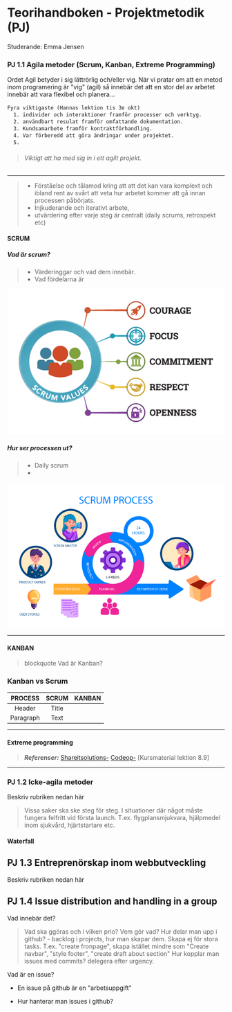 # Teorihandboken - Projektmetodik (PJ)
Studerande: Emma Jensen

### PJ 1.1 Agila metoder (Scrum, Kanban, Extreme Programming)
Ordet Agil betyder i sig lättrörlig och/eller vig. 
När vi pratar om att en metod inom programering är "vig" (agil) så innebär det att en stor del av arbetet innebär att vara flexibel och planera...

    Fyra viktigaste (Hannas lektion tis 3e okt)
      1. individer och interaktioner framför processer och verktyg.
      2. användbart resulat framför omfattande dokumentation.
      3. Kundsamarbete framför kontraktförhandling.
      4. Var förberedd att göra ändringar under projektet.
      5.  
> ###### Viktigt att ha med sig in i ett agilt projekt.

--- 
> - Förståelse och tålamod kring att att det kan vara komplext och ibland rent av svårt att veta hur arbetet kommer att gå innan processen påbörjats.
> - Injkuderande och iterativt arbete, 
> - utvärdering efter varje steg är centralt (daily scrums, retrospekt etc)
#### SCRUM
##### Vad är scrum?
> - Värderinggar och vad dem innebär.
> - Vad fördelarna är
>
![alt text](img/scrum-values-transparent.png)

##### Hur ser processen ut?
> - Daily scrum
> - 

![Hur Processen ser ut med alla dess steg.](img/scrum-transparent.webp)

--- 
#### KANBAN
> blockquote Vad är Kanban?

### Kanban vs Scrum
|  PROCESS  | SCRUM | KANBAN |
| :-------: | :---: | :----: |
|  Header   | Title |        |
| Paragraph | Text  |        |

---
#### Extreme programming

> 	***Referenser:***
[Shareitsolutions-](https://www.shareitsolutions.com/blog/agile-non-agile/)
[Codeop-](https://codeop.tech/what-exactly-is-not-agile/)
[Kursmaterial lektion 8.9]
--- 
### PJ 1.2 Icke-agila metoder
Beskriv rubriken nedan här

> Vissa saker ska ske steg för steg. I situationer där något måste fungera felfritt vid första launch. T.ex. flygplansmjukvara, hjälpmedel inom sjukvård, hjärtstartare etc.
#### Waterfall


## PJ 1.3 Entreprenörskap inom webbutveckling
Beskriv rubriken nedan här

## PJ 1.4 Issue distribution and handling in a group
Vad innebär det?
> Vad ska ggöras och i vilken prio?
> Vem gör vad?
> Hur delar man upp i github? - backlog i projects, hur man skapar dem. 
>  Skapa ej för stora tasks. T.ex. "create fronpage", skapa istället mindre som "Create navbar", "style footer", "create draft about section"
> Hur kopplar man issues med commits?
> delegera efter urgency.
>
Vad är en issue?
- En issue på github är en "arbetsuppgift"

- Hur hanterar man issues i github?


